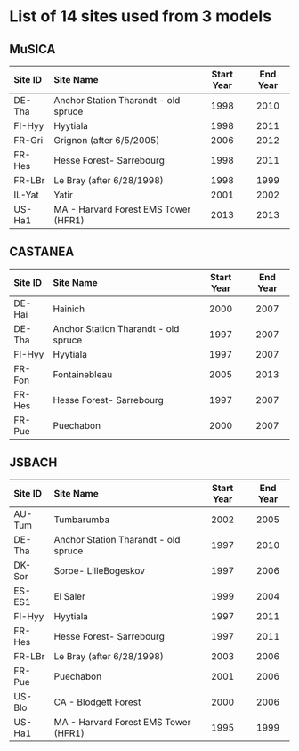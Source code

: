 # List of 14 sites used from 3 models

## MuSICA

|Site ID|Site Name|Start Year|End Year|
|:------|:--------|:--------:|:------:|
|DE-Tha|Anchor Station Tharandt - old spruce|1998|2010|
|FI-Hyy|Hyytiala|1998|2011|
|FR-Gri|Grignon  (after 6/5/2005)|2006|2012|
|FR-Hes|Hesse Forest- Sarrebourg|1998|2011|
|FR-LBr|Le Bray (after 6/28/1998)|1998|1999|
|IL-Yat|Yatir|2001|2002|
|US-Ha1|MA - Harvard Forest EMS Tower (HFR1)|2013|2013|


## CASTANEA

|Site ID|Site Name|Start Year|End Year|
|:------|:--------|:--------:|:------:|
|DE-Hai|Hainich|2000|2007|
|DE-Tha|Anchor Station Tharandt - old spruce|1997|2007|
|FI-Hyy|Hyytiala|1997|2007|
|FR-Fon|Fontainebleau|2005|2013|
|FR-Hes|Hesse Forest- Sarrebourg|1997|2007|
|FR-Pue|Puechabon|2000|2007|


## JSBACH

|Site ID|Site Name|Start Year|End Year|
|:------|:--------|:--------:|:------:|
|AU-Tum|Tumbarumba|2002|2005|
|DE-Tha|Anchor Station Tharandt - old spruce|1997|2010|
|DK-Sor|Soroe- LilleBogeskov|1997|2006|
|ES-ES1|El Saler|1999|2004|
|FI-Hyy|Hyytiala|1997|2011|
|FR-Hes|Hesse Forest- Sarrebourg|1997|2011|
|FR-LBr|Le Bray (after 6/28/1998)|2003|2006|
|FR-Pue|Puechabon|2001|2006|
|US-Blo|CA - Blodgett Forest|2000|2006|
|US-Ha1|MA - Harvard Forest EMS Tower (HFR1)|1995|1999|
